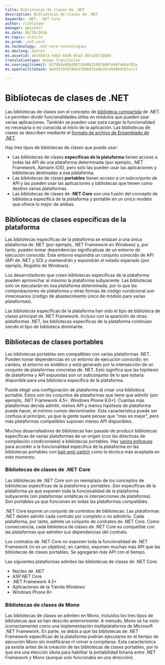 ```yaml
---
title: Bibliotecas de clases de .NET
description: Bibliotecas de clases de .NET
keywords: .NET, .NET Core
author: richlander
manager: wpickett
ms.date: 06/20/2016
ms.topic: article
ms.prod: .net-core
ms.technology: .net-core-technologies
ms.devlang: dotnet
ms.assetid: a67484c3-fe92-44d8-8fa3-36fa2071d880
translationtype: Human Translation
ms.sourcegitcommit: 62fdb3e60b206728d86220076867eb8fd68af82e
ms.openlocfilehash: 8ed35197078e43f096931adb18c454004f83cccf

---
```


# <a name="net-class-libraries"></a>Bibliotecas de clases de .NET

Las bibliotecas de clases son el concepto de [biblioteca compartida](http://en.wikipedia.org/wiki/Library_%28computing%29#Shared_libraries) de .NET. Le permiten dividir funcionalidades útiles en módulos que pueden usar varias aplicaciones. También se pueden usar para cargar la funcionalidad no necesaria o no conocida al inicio de la aplicación. Las bibliotecas de clases se describen mediante el [formato de archivo de Ensamblado de .NET](assembly-format.md).

Hay tres tipos de bibliotecas de clases que puede usar:

*   Las bibliotecas de clases **específicas de la plataforma** tienen acceso a todas las API de una plataforma determinada (por ejemplo, .NET Framework, Xamarin iOS), pero solo las pueden usar las aplicaciones y bibliotecas destinadas a esa plataforma.
*   Las bibliotecas de clases **portables** tienen acceso a un subconjunto de API y las pueden usar las aplicaciones y bibliotecas que tienen como destino varias plataformas.
*   Las bibliotecas de clases de **.NET Core** son una fusión del concepto de biblioteca específica de la plataforma y portable en un único modelo que ofrece lo mejor de ambas.

## <a name="platformspecific-class-libraries"></a>Bibliotecas de clases específicas de la plataforma

Las bibliotecas específicas de la plataforma se enlazan a una única plataforma de .NET (por ejemplo, .NET Framework en Windows) y, por tanto, pueden tomar dependencias significativas de un entorno de ejecución conocido. Este entorno expondrá un conjunto conocido de API (API de .NET y SO) y mantendrán y expondrán el estado esperado (por ejemplo, Registro de Windows).

Los desarrolladores que creen bibliotecas específicas de la plataforma pueden aprovechar al máximo la plataforma subyacente. Las bibliotecas solo se ejecutarán en esa plataforma determinada, por lo que las comprobaciones de plataforma u otras formas de código condicional son innecesarios (código de abastecimiento único de módulo para varias plataformas).

Las bibliotecas específicas de la plataforma han sido el tipo de biblioteca de clases principal de .NET Framework. Incluso con la aparición de otras plataformas .NET, las bibliotecas específicas de la plataforma continúan siendo el tipo de biblioteca dominante.

## <a name="portable-class-libraries"></a>Bibliotecas de clases portables

Las bibliotecas portables son compatibles con varias plataformas .NET. Pueden tomar dependencias en un entorno de ejecución conocido; en cambio, el entorno es sintético y está generado por la intersección de un conjunto de plataformas concretas de .NET. Esto significa que las hipótesis de plataforma y API expuestas son un subconjunto de lo que estaría disponible para una biblioteca específica de la plataforma.

Puede elegir una configuración de plataforma al crear una biblioteca portable. Estos son los conjuntos de plataformas que tiene que admitir (por ejemplo, .NET Framework 4.5+, Windows Phone 8.0+). Cuantas más plataformas decida admitir, menos API y menos hipótesis de plataforma puede hacer, el mínimo común denominador. Esta característica puede ser confusa al principio, ya que la gente suele pensar que "más es mejor", pero más plataformas compatibles suponen menos API disponibles.

Muchos desarrolladores de bibliotecas han pasado de producir bibliotecas específicas de varias plataformas de un origen (con las directivas de compilación condicionales) a bibliotecas portables. Hay [varios enfoques](http://blog.stephencleary.com/2012/11/portable-class-library-enlightenment.html) para acceder a la funcionalidad específica de la plataforma en las bibliotecas portables con [bait-and-switch](http://log.paulbetts.org/the-bait-and-switch-pcl-trick/) como la técnica más aceptada en este momento.

### <a name="net-core-class-libraries"></a>Bibliotecas de clases de .NET Core

Las bibliotecas de .NET Core son un reemplazo de los conceptos de bibliotecas específicas de la plataforma y portables. Son específicas de la plataforma ya que exponen toda la funcionalidad de la plataforma subyacente (sin plataformas sintéticas ni intersecciones de plataforma). Son portables ya que funcionan en todas las plataformas compatibles.

.NET Core expone un conjunto de _contratos_ de bibliotecas. Las plataformas .NET deben admitir cada contrato por completo o no admitirlo. Cada plataforma, por tanto, admite un conjunto de contratos de .NET Core. Como consecuencia, cada biblioteca de clases de .NET Core es compatible con las plataformas que admiten sus dependencias del contrato.

Los contratos de .NET Core no exponen toda la funcionalidad de .NET Framework (ni es un objetivo); en cambio, exponen muchas más API que las bibliotecas de clases portables. Se agregarán más API con el tiempo.

Las siguientes plataformas admiten las bibliotecas de clases de .NET Core:

*   Núcleo de .NET
*   ASP.NET Core
*   .NET Framework 4.5+
*   Aplicaciones de la Tienda Windows
*   Windows Phone 8+

### <a name="mono-class-libraries"></a>Bibliotecas de clases de Mono

Las bibliotecas de clases se admiten en Mono, incluidos los tres tipos de bibliotecas que se han descrito anteriormente. A menudo, Mono se ha visto (correctamente) como una implementación multiplataforma de Microsoft .NET Framework. En parte, se debía a que las bibliotecas de .NET Framework específicas de la plataforma podrían ejecutarse en el tiempo de ejecución Mono sin modificarse ni volver a compilarse. Esta característica ya existía antes de la creación de las bibliotecas de clases portables, por lo que era una elección obvia para habilitar la portabilidad binaria entre .NET Framework y Mono (aunque solo funcionaba en una dirección).



<!--HONumber=Nov16_HO1-->


